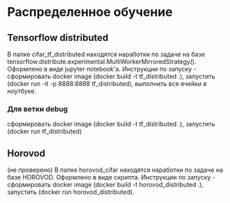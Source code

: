 # Распределенное обучение
## Tensorflow distributed
В папке cifar_tf_distributed находятся наработки по задаче на базе tensorflow.distribute.experimental.MultiWorkerMirroredStrategy().
Оформлено в виде jupyter notebook'a. Инструкции по запуску - сформировать docker image (docker build -t tf_distributed .), запустить (docker run -it -p 8888:8888 tf_distributed), выполнить все ячейки в ноутбуке.
### Для ветки debug
сформировать docker image (docker build -t tf_distributed .), запустить (docker run tf_distributed)
## Horovod
(не проверено) В папке horovod_cifar находятся наработки по задаче на базе HOROVOD. Оформлено в виде скрипта. Инструкции по запуску - сформировать docker image (docker build -t horovod_distributed .), запустить (docker run horovod_distributed).
 
